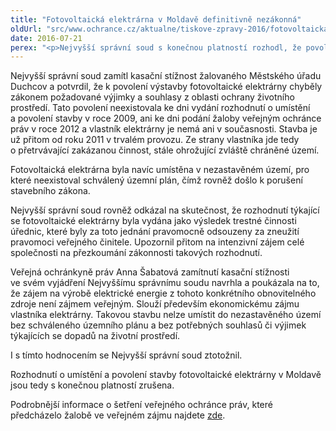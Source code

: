 ```yaml
---
title: "Fotovoltaická elektrárna v Moldavě definitivně nezákonná"
oldUrl: "src/www.ochrance.cz/aktualne/tiskove-zpravy-2016/fotovoltaicka-elektrarna-v-moldave-definitivne-nezakonna"
date: 2016-07-21
perex: "<p>Nejvyšší správní soud s konečnou platností rozhodl, že povolení k výstavbě fotovoltaické elektrárny v chráněné ptačí rezervaci v Krušných horách v obci Moldava byla vydána v rozporu se zákonem. Potvrdil tak verdikt Krajského soudu v Ústí nad Labem, který rozhodnutí o umístění a povolení stavby zrušil pro nezákonnost. Úplným úspěchem tím skončila dosud první žaloba podaná veřejným ochráncem práv ve veřejném zájmu.</p>"
---
```


<!-- imported from the old website -->

<p>Nejvyšší správní soud zamítl kasační stížnost žalovaného Městského úřadu Duchcov a potvrdil, že k povolení výstavby fotovoltaické elektrárny chyběly zákonem požadované výjimky a souhlasy z oblasti ochrany životního prostředí. Tato povolení neexistovala ke dni vydání rozhodnutí o umístění a povolení stavby v roce 2009, ani ke dni podání žaloby veřejným ochránce práv v roce 2012 a vlastník elektrárny je nemá ani v současnosti. Stavba je už přitom od roku 2011 v trvalém provozu. Ze strany vlastníka jde tedy o přetrvávající zakázanou činnost, stále ohrožující zvláště chráněné území.</p> <p>Fotovoltaická elektrárna byla navíc umístěna v nezastavěném území, pro které neexistoval schválený územní plán, čímž rovněž došlo k porušení stavebního zákona. </p> <p>Nejvyšší správní soud rovněž odkázal na skutečnost, že rozhodnutí týkající se fotovoltaické elektrárny byla vydána jako výsledek trestné činnosti úřednic, které byly za toto jednání pravomocně odsouzeny za zneužití pravomoci veřejného činitele. Upozornil přitom na intenzivní zájem celé společnosti na přezkoumání zákonnosti takových rozhodnutí.</p> <p>Veřejná ochránkyně práv Anna Šabatová zamítnutí kasační stížnosti ve svém vyjádření Nejvyššímu správnímu soudu navrhla a poukázala na to, že zájem na výrobě elektrické energie z tohoto konkrétního obnovitelného zdroje není zájmem veřejným. Slouží především ekonomickému zájmu vlastníka elektrárny. Takovou stavbu nelze umístit do nezastavěného území bez schváleného územního plánu a bez potřebných souhlasů či výjimek týkajících se dopadů na životní prostředí. </p> <p>I s tímto hodnocením se Nejvyšší správní soud ztotožnil.</p><p> Rozhodnutí o umístění a povolení stavby fotovoltaické elektrárny v Moldavě jsou tedy s konečnou platností zrušena.</p><p>Podrobnější informace o šetření veřejného ochránce práv, které předcházelo žalobě ve veřejném zájmu najdete <a href="http://www.ochrance.cz/aktualne/tiskove-zpravy-2011/fotovoltaicka-elektrarna-v-chranenem-uzemi-musi-mit-souhlasy-a-vyjimky-dle-zakona-o-ochra/" target="_blank">zde</a>.</p>
